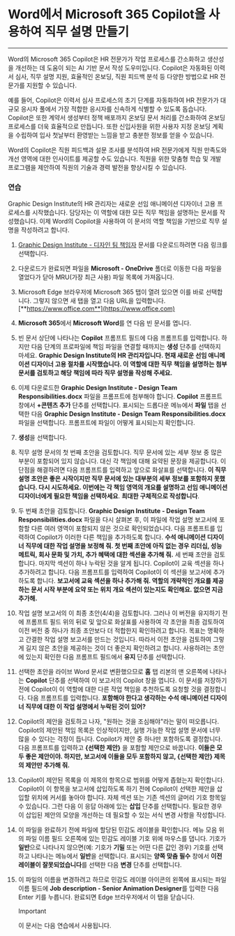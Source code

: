 # Word에서 Microsoft 365 Copilot을 사용하여 직무 설명 만들기
---
Word의 Microsoft 365 Copilot은 HR 전문가가 작업 프로세스를 간소화하고 생산성을 개선하는 데 도움이 되는 AI 기반 문서 작성 도우미입니다. Copilot은 자동화된 이력서 심사, 직무 설명 지원, 효율적인 온보딩, 직원 피드백 분석 등 다양한 방법으로 HR 전문가를 지원할 수 있습니다.

예를 들어, Copilot은 이력서 심사 프로세스의 초기 단계를 자동화하여 HR 전문가가 대규모 응시자 풀에서 가장 적합한 응시자를 신속하게 식별할 수 있도록 돕습니다. Copilot은 또한 계약서 생성부터 정책 배포까지 온보딩 문서 처리를 간소화하여 온보딩 프로세스를 더욱 효율적으로 만듭니다. 또한 신입사원을 위한 사용자 지정 온보딩 계획을 수립하여 입사 첫날부터 환영받는 느낌을 받고 충분한 정보를 얻을 수 있습니다.

Word의 Copilot은 직원 피드백과 설문 조사를 분석하여 HR 전문가에게 직원 만족도와 개선 영역에 대한 인사이트를 제공할 수도 있습니다. 직원을 위한 맞춤형 학습 및 개발 프로그램을 제안하여 직원의 기술과 경력 발전을 향상시킬 수 있습니다.

### 연습

Graphic Design Institute의 HR 관리자는 새로운 선임 애니메이션 디자이너 고용 프로세스를 시작했습니다. 담당자는 이 역할에 대한 모든 직무 책임을 설명하는 문서를 작성했습니다. 이제 Word의 Copilot을 사용하여 이 문서의 역할 책임을 기반으로 직무 설명을 작성하려고 합니다.

1. [Graphic Design Institute - 디자인 팀 책임자](https://go.microsoft.com/fwlink/?linkid=2268824) 문서를 다운로드하려면 다음 링크를 선택합니다.
1. 다운로드가 완료되면 파일을 **Microsoft - OneDrive** 폴더로 이동한 다음 파일을 열었다가 닫아 MRU(가장 최근 사용) 파일 목록에 가져옵니다.
1. Microsoft Edge 브라우저에 Microsoft 365 탭이 열려 있으면 이를 바로 선택합니다. 그렇지 않으면 새 탭을 열고 다음 URL을 입력합니다. [**https://www.office.com**](https://www.office.com) 
1. **Microsoft 365**에서 **Microsoft Word**를 연 다음 빈 문서를 엽니다.
1. 빈 문서 상단에 나타나는 **Copilot** 프롬프트 필드에 다음 프롬프트를 입력합니다. 하지만 다음 단계의 프로파일에 책임 파일을 연결할 때까지는 **생성** 단추를 선택하지 마세요. **Graphic Design Institute의 HR 관리자입니다. 현재 새로운 선임 애니메이션 디자이너 고용 절차를 시작했습니다. 이 역할에 대한 직무 책임을 설명하는 첨부 문서를 검토하고 해당 책임에 따라 직무 설명을 작성해 주세요.**
1. 이제 다운로드한 **Graphic Design Institute - Design Team Responsibilities.docx** 파일을 프롬프트에 첨부해야 합니다. **Copilot** 프롬프트 창에서 **+콘텐츠 추가** 단추를 선택합니다. 표시되는 드롭다운 메뉴에서 **파일** 탭을 선택한 다음 **Graphic Design Institute - Design Team Responsibilities.docx** 파일을 선택합니다. 프롬프트에 파일이 어떻게 표시되는지 확인합니다.
1. **생성**을 선택합니다.
1. 직무 설명 문서의 첫 번째 초안을 검토합니다. 직무 문서에 있는 세부 정보 중 많은 부분이 포함되어 있지 않습니다. 대신 각 책임에 대해 요약된 문장을 제공합니다. 이 단점을 해결하려면 다음 프롬프트를 입력하고 앞으로 화살표를 선택합니다. **이 직무 설명 초안은 좋은 시작이지만 직무 문서에 있는 대부분의 세부 정보를 포함하지 못했습니다. 다시 시도하세요. 이번에는 각 책임 영역의 개요를 설명하고 선임 애니메이션 디자이너에게 필요한 책임을 선택하세요**. **최대한 구체적으로 작성합니다**.
1. 두 번째 초안을 검토합니다. **Graphic Design Institute - Design Team Responsibilities.docx** 파일을 다시 살펴본 후, 이 파일에 작업 설명 보고서에 포함할 다른 여러 영역이 포함되지 않은 것으로 확인되었습니다. 다음 프롬프트를 입력하여 Copilot가 이러한 다른 책임을 추가하도록 합니다. **수석 애니메이션 디자이너 직무에 대한 작업 설명을 보정해 줘. 첫 번째 초안에 아직 없는 경우 리더십, 성능 메트릭, 회사 문화 및 가치, 추가 혜택에 대한 섹션을 추가해 줘.** 세 번째 초안을 검토합니다. 마지막 섹션이 하나 누락된 것을 알게 됩니다. Copilot이 교육 섹션을 하나 추가하려고 합니다. 다음 프롬프트를 입력하여 Copilot이 이 섹션을 보고서에 추가하도록 합니다. **보고서에 교육 섹션을 하나 추가해 줘. 역할의 개략적인 개요를 제공하는 문서 시작 부분에 요약 또는 위치 개요 섹션이 있는지도 확인해요. 없으면 지금 추가해.**
1. 작업 설명 보고서의 이 최종 초안(4/4)을 검토합니다. 그러나 이 버전을 유지하기 전에 프롬프트 필드 위의 뒤로 및 앞으로 화살표를 사용하여 각 초안을 최종 검토하여 이전 버전 중 하나가 최종 초안보다 더 적합한지 확인하려고 합니다. 목표는 명확하고 간결한 작업 설명 보고서를 만드는 것입니다. 따라서 이전 초안을 검토하여 그렇게 길지 않은 초안을 제공하는 것이 더 좋은지 확인하려고 합니다. 사용하려는 초안에 있는지 확인한 다음 프롬프트 필드에서 **유지** 단추를 선택합니다. 
1. 선택한 초안을 라이브 Word 문서로 변환했으므로 **홈** 탭 리본의 맨 오른쪽에 나타나는 **Copilot** 단추를 선택하여 이 보고서의 Copilot 창을 엽니다. 이 문서를 저장하기 전에 Copilot이 이 역할에 대한 다른 작업 책임을 추천하도록 요청할 것을 결정합니다. 다음 프롬프트를 입력합니다. **포함해야 한다고 생각하는 수석 애니메이션 디자이너 직무에 대한 이 작업 설명에서 누락된 것이 있어?**
1. Copilot의 제안을 검토하고 나자, "원하는 것을 조심해야"라는 말이 떠오릅니다. Copilot의 제안된 책임 목록은 인상적이지만, 실행 가능한 작업 설명 문서에 너무 많을 수 있다는 걱정이 듭니다. Copilot가 제안 중 하나만 포함하도록 결정합니다. 다음 프롬프트를 입력하고 **{선택한 제안}** 을 포함할 제안으로 바꿉니다. **이들은 모두 좋은 제안이야. 하지만, 보고서에 이들을 모두 포함하지 않고, {선택한 제안} 제목의 제안만 추가해 줘.**
1. Copilot이 제안된 목록을 이 제목의 항목으로 범위를 어떻게 좁혔는지 확인합니다. Copilot이 이 항목을 보고서에 삽입하도록 하기 전에 Copilot이 선택한 제안을 삽입할 위치에 커서를 놓아야 합니다. 자체 섹션 또는 기존 섹션의 글머리 기호 항목일 수 있습니다. 그런 다음 이 응답 아래에 있는 **삽입** 단추를 선택합니다. 필요한 경우 이 삽입된 제안의 모양을 개선하는 데 필요할 수 있는 서식 변경 사항을 작성합니다.
1. 이 파일을 완료하기 전에 파일에 할당된 민감도 레이블을 확인합니다. 메뉴 모음 위의 파일 이름 필드 오른쪽에 있는 민감도 레이블 기호 위에 마우스를 댑니다. 기호가 **일반**으로 나타나지 않으면(예: 기호가 **기밀** 또는 어떤 다른 값인 경우) 기호를 선택하고 나타나는 메뉴에서 **일반**을 선택합니다. 표시되는 **양쪽 맞춤 필수** 창에서 **이전 레이블이 잘못되었습니다**를 선택한 다음 **변경** 단추를 선택합니다. 
1. 이 파일의 이름을 변경하려고 하므로 민감도 레이블 아이콘의 왼쪽에 표시되는 파일 이름 필드에 **Job description - Senior Animation Designer**를 입력한 다음 Enter 키를 누릅니다. 완료되면 Edge 브라우저에서 이 탭을 닫습니다. 

    > [!IMPORTANT]
    > 이 문서는 다음 연습에서 사용됩니다.
